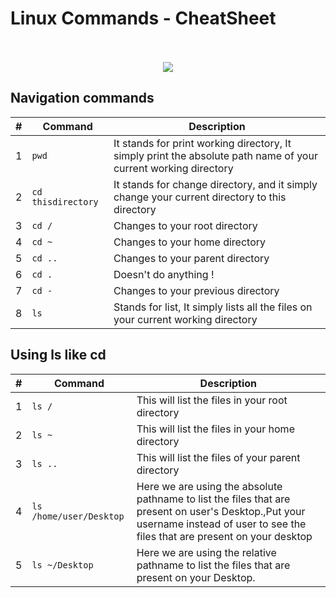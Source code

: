 # Linux Commands - CheatSheet
<p align="center">
  <br><br>
  <img src="https://github.com/Jyotsna-Singh/CheatSheets/blob/master/Linux/tux.jpg" />
</p>

## Navigation commands
| # | Command            | Description                                                                                                     |
|---|--------------------|-----------------------------------------------------------------------------------------------------------------|
| 1 | `pwd`              | It stands for print working directory, It simply print the absolute path name of your current working directory |
| 2 | `cd thisdirectory` | It stands for change directory, and it simply change your current directory to this directory                   |
| 3 | `cd /`             | Changes to your root directory                                                                                  |
| 4 | `cd ~`             | Changes to your home directory                                                                                  |
| 5 | `cd ..`            | Changes to your parent directory                                                                                |
| 6 | `cd .`             | Doesn't do anything !                                                                                           |
| 7 | `cd -`             | Changes to your previous directory                                                                              |
| 8 | `ls`                | Stands for list, It simply lists all the files on your current working directory                                |


## Using ls like cd
| # | Command                 | Description                                                                                                                                                                       |
|---|-------------------------|-----------------------------------------------------------------------------------------------------------------------------------------------------------------------------------|
| 1 | `ls /`                  | This will list the files in your root directory                                                                                                                                   |
| 2 | `ls ~`                  | This will list the files in your home directory                                                                                                                                   |
| 3 | `ls ..`                 | This will list the files of your parent directory                                                                                                                                 |
| 4 | `ls /home/user/Desktop` | Here we are using the absolute pathname to list the files that are present on user's Desktop.,Put your username instead of user to see the files that are present on your desktop |
| 5 | `ls ~/Desktop`          | Here we are using the relative pathname to list the files that are present on your Desktop.                                                                                       |
